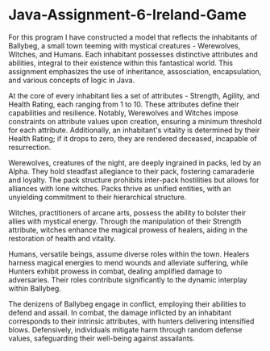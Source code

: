 # Java-Assignment-6-Ireland-Game

For this program I have constructed a model that reflects the inhabitants of Ballybeg, a small town teeming with mystical creatures - Werewolves, Witches, and Humans. Each inhabitant possesses distinctive attributes and abilities, integral to their existence within this fantastical world. This assignment emphasizes the use of inheritance, assosciation, encapsulation, and various concepts of logic in Java.

At the core of every inhabitant lies a set of attributes - Strength, Agility, and Health Rating, each ranging from 1 to 10. These attributes define their capabilities and resilience. Notably, Werewolves and Witches impose constraints on attribute values upon creation, ensuring a minimum threshold for each attribute. Additionally, an inhabitant's vitality is determined by their Health Rating; if it drops to zero, they are rendered deceased, incapable of resurrection.

Werewolves, creatures of the night, are deeply ingrained in packs, led by an Alpha. They hold steadfast allegiance to their pack, fostering camaraderie and loyalty. The pack structure prohibits inter-pack hostilities but allows for alliances with lone witches. Packs thrive as unified entities, with an unyielding commitment to their hierarchical structure.

Witches, practitioners of arcane arts, possess the ability to bolster their allies with mystical energy. Through the manipulation of their Strength attribute, witches enhance the magical prowess of healers, aiding in the restoration of health and vitality.

Humans, versatile beings, assume diverse roles within the town. Healers harness magical energies to mend wounds and alleviate suffering, while Hunters exhibit prowess in combat, dealing amplified damage to adversaries. Their roles contribute significantly to the dynamic interplay within Ballybeg.

The denizens of Ballybeg engage in conflict, employing their abilities to defend and assail. In combat, the damage inflicted by an inhabitant corresponds to their intrinsic attributes, with hunters delivering intensified blows. Defensively, individuals mitigate harm through random defense values, safeguarding their well-being against assailants.
